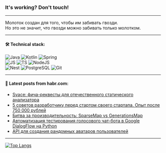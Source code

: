 ### It's working? Don't touch!

---
Молоток создан для того, чтобы им забивать гвозди. <br>
Но это не значит, что гвозди можно забивать только молотком.

---

#### 🛠️ Technical stack:

![Java](https://img.shields.io/badge/Java-informational?logo=Oracle&style=flat&logoColor=white&color=FF4500)
![Kotlin](https://img.shields.io/badge/Kotlin-informational?logo=Kotlin&style=flat&logoColor=white&color=774D97)
![Spring](https://img.shields.io/badge/SpringBoot-informational?logo=SpringBoot&style=flat&logoColor=white&color=6DB33F) <br>
![JS](https://img.shields.io/badge/JS-informational?logo=javaScript&style=flat&logoColor=black&color=F7Df1E)
![TS](https://img.shields.io/badge/TypeScript-informational?logo=typeScript&style=flat&logoColor=black&color=0667A8)
![NodeJS](https://img.shields.io/badge/NodeJS-informational?logo=node.js&style=flat&logoColor=white&color=70A760) <br>
![Nest](https://img.shields.io/badge/NestJS-informational?logo=NestJS&style=flat&logoColor=white&color=E0234E)
![PostgreSQL](https://img.shields.io/badge/PostgreSQL-informational?logo=PostgreSQL&style=flat&logoColor=white&color=DAA520)
![Git](https://img.shields.io/badge/Git-informational?logo=git&style=flat&logoColor=white&color=778899)

___

#### 💬 Latest posts from habr.com:

<!-- BLOG-POST-LIST:START -->
- [Svace: фича-реквесты для отечественного статического анализатора](https://habr.com/ru/articles/763008/?utm_source=habrahabr&utm_medium=rss&utm_campaign=763008)
- [5 советов разработчику перед стартом своего стартапа. Опыт после 750 000 рублей](https://habr.com/ru/articles/763002/?utm_source=habrahabr&utm_medium=rss&utm_campaign=763002)
- [Битва за производительность: SparseMap vs GenerationsMap](https://habr.com/ru/articles/762984/?utm_source=habrahabr&utm_medium=rss&utm_campaign=762984)
- [Автоматизация тестирования голосового чат-бота в Google DialogFlow на Python](https://habr.com/ru/articles/762982/?utm_source=habrahabr&utm_medium=rss&utm_campaign=762982)
- [API для создания рандомных аватаров пользователей](https://habr.com/ru/articles/762980/?utm_source=habrahabr&utm_medium=rss&utm_campaign=762980)
<!-- BLOG-POST-LIST:END -->

---
[![Top Langs](https://github-readme-stats-git-master-advtsetting-gmailcom.vercel.app/api/top-langs/?username=zloylis&langs_count=10&hide_title=false&title_color=e6edf3&size_weight=0.5&count_weight=0.5&layout=compact&hide_border=true&theme=dracula)](https://github.com/zloylis)

<!-- ![GitHub stats](https://github-readme-stats-git-master-advtsetting-gmailcom.vercel.app/api?username=zloylis&show_icons=true&hide_border=true&theme=dracula&hide_title=true&include_all_commits=true&count_private=true&hide=contribs&hide_rank=true) -->
